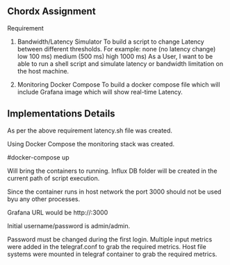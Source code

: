 Chordx Assignment
-----------------
Requirement

1. Bandwidth/Latency Simulator
To build a script to change Latency between different thresholds. For example:
none (no latency change)
low 100 ms)
medium (500 ms)
high 1000 ms)
As a User, I want to be able to run a shell script and simulate latency or
bandwidth limitation on the host machine.

2. Monitoring Docker Compose
To build a docker compose file which will include Grafana image which will
show real-time Latency.


Implementations Details
-----------------------

As per the above requirement latency.sh file was created.

Using Docker Compose the monitoring stack was created. 

#docker-compose up 
 
Will bring the containers to running. Influx DB folder will be created in the current path of script execution.

Since the container runs in host network the port 3000 should not be used byu any other processes.

Grafana URL would be http://<host IP>:3000
 
Initial username/password is admin/admin.

Password must be changed during the first login.
Multiple input metrics were added in the telegraf.conf to grab the required metrics.
Host file systems were mounted in telegraf container to grab the required metrics. 



